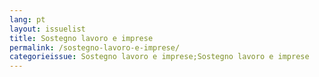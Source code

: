 ```yaml
---
lang: pt
layout: issuelist
title: Sostegno lavoro e imprese
permalink: /sostegno-lavoro-e-imprese/
categorieissue: Sostegno lavoro e imprese;Sostegno lavoro e imprese
---
```


